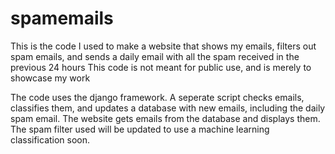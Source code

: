 # spamemails

This is the code I used to make a website that shows my emails, filters out spam emails, and sends a daily email with all the spam received in the previous 24 hours
This code is not meant for public use, and is merely to showcase my work

The code uses the django framework. A seperate script checks emails, classifies them, and updates a database with new emails, including the daily spam email. The website gets emails from the database and displays them.
The spam filter used will be updated to use a machine learning classification soon.
